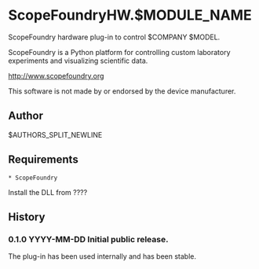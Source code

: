 ScopeFoundryHW.$MODULE_NAME
===========================

ScopeFoundry hardware plug-in to control $COMPANY $MODEL.

ScopeFoundry is a Python platform for controlling custom laboratory 
experiments and visualizing scientific data.

<http://www.scopefoundry.org>

This software is not made by or endorsed by the device manufacturer.

Author
------

$AUTHORS_SPLIT_NEWLINE

Requirements
------------

    * ScopeFoundry

Install the DLL from ????

History
-------

### 0.1.0	YYYY-MM-DD	Initial public release.

The plug-in has been used internally and has been stable.

<!-- Auto-update: 2025-10-22T08:12:05.986134 -->
